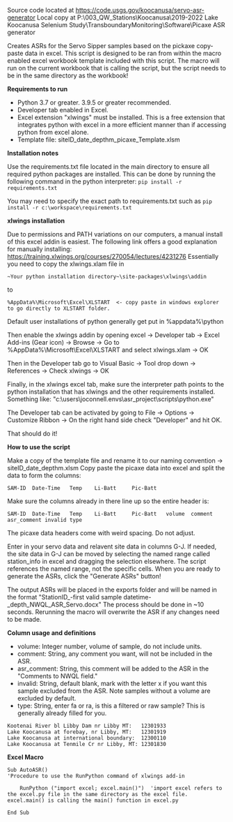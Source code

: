 Source code located at https://code.usgs.gov/koocanusa/servo-asr-generator
Local copy at P:\003_QW_Stations\Koocanusa\2019-2022 Lake Koocanusa Selenium Study\TransboundaryMonitoring\Software\Picaxe ASR generator


Creates ASRs for the Servo Sipper samples based on the pickaxe copy-paste data in excel.
This script is designed to be ran from within the macro enabled excel workbook template included with this script.
The macro will run on the current workbook that is calling the script, but the script needs to be in the same directory as the workbook!



**Requirements to run**

- Python 3.7 or greater. 3.9.5 or greater recommended.
- Developer tab enabled in Excel.
- Excel extension "xlwings" must be installed.  This is a free extension that integrates python with excel in a more efficient manner than if accessing python from excel alone.
- Template file:  siteID_date_depthm_picaxe_Template.xlsm




**Installation notes**

Use the requirements.txt file located in the main directory to ensure all required python packages are installed.
This can be done by running the following command in the python interpreter:  `pip install -r requirements.txt`

You may need to specify the exact path to requirements.txt such as `pip install -r c:\workspace\requirements.txt`



**xlwings installation**

Due to permissions and PATH variations on our computers, a manual install of this excel addin is easiest.
The following link offers a good explanation for manually installing:  https://training.xlwings.org/courses/270054/lectures/4231276
Essentially you need to copy the xlwings.xlam file in

`~Your python installation directory~\site-packages\xlwings\addin`

to 

`%AppData%\Microsoft\Excel\XLSTART  <- copy paste in windows explorer to go directly to XLSTART folder.`

Default user installations of python generally get put in %appdata%\python

Then enable the xlwings addin by opening excel -> Developer tab -> Excel Add-ins (Gear icon) -> Browse -> Go to %AppData%\Microsoft\Excel\XLSTART and select xlwings.xlam -> OK

Then in the Developer tab go to Visual Basic -> Tool drop down -> References -> Check xlwings -> OK

Finally, in the xlwings excel tab, make sure the interpreter path points to the python installation that has xlwings and the other requirements installed.  Something like: "c:\users\joconnell\.envs\asr_project\scripts\python.exe"

The Developer tab can be activated by going to File -> Options -> Customize Ribbon -> On the right hand side check "Developer" and hit OK.

That should do it!



**How to use the script**

Make a copy of the template file and rename it to our naming convention -> siteID_date_depthm.xlsm
Copy paste the picaxe data into excel and split the data to form the columns:

`SAM-ID	 Date-Time	 Temp	 Li-Batt	 Pic-Batt`

Make sure the columns already in there line up so the entire header is:

`SAM-ID	 Date-Time	 Temp	 Li-Batt	 Pic-Batt	volume	comment	asr_comment	invalid	type`

The picaxe data headers come with weird spacing.  Do not adjust.

Enter in your servo data and relavent site data in columns G-J.  If needed, the site data in G-J can be moved by selecting the named range called station_info in excel and dragging the selection elsewhere.  The script references the named range, not the specific cells.  When you are ready to generate the ASRs, click the "Generate ASRs" button!

The output ASRs will be placed in the exports folder and will be named in the format "StationID_-first valid sample datetime-_depth_NWQL_ASR_Servo.docx"
The process should be done in ~10 seconds.  Rerunning the macro will overwrite the ASR if any changes need to be made.



**Column usage and definitions**

- volume: Integer number, volume of sample, do not include units.
- comment: String, any comment you want, will not be included in the ASR.
- asr_comment: String, this comment will be added to the ASR in the "Comments to NWQL field."
- invalid: String, default blank, mark with the letter x if you want this sample excluded from the ASR.  Note samples without a volume are excluded by default.
- type: String, enter fa or ra, is this a filtered or raw sample?  This is generally already filled for you.




```
Kootenai River bl Libby Dam nr Libby MT:   12301933
Lake Koocanusa at forebay, nr Libby, MT:   12301919
Lake Koocanusa at international boundary:  12300110
Lake Koocanusa at Tenmile Cr nr Libby, MT: 12301830
```





**Excel Macro**

```
Sub AutoASR()
'Procedure to use the RunPython command of xlwings add-in
 
    RunPython ("import excel; excel.main()")  'import excel refers to the excel.py file in the same directory as the excel file.  excel.main() is calling the main() function in excel.py
 
End Sub
```

